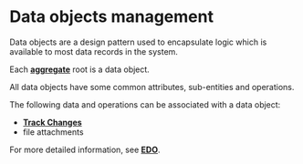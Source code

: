 # Data objects management

Data objects are a design pattern used to encapsulate logic which is available to most data records in the system.

Each **[aggregate](https://docs.erp.net/tech/advanced/concepts/aggregates.html)** root is a data object.

All data objects have some common attributes, sub-entities and operations.

The following data and operations can be associated with a data object:

* **[Track Changes](https://docs.erp.net/tech/advanced/data-objects/track-changes.html)**
* file attachments

For more detailed information, see **[EDO](https://docs.erp.net/tech/advanced/data-objects/extensible-data-objects.html)**.
